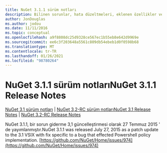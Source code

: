 ```yaml
---
title: NuGet 3.1.1 sürüm notları
description: Bilinen sorunlar, hata düzeltmeleri, eklenen özellikler ve CCR 'ler dahil olmak üzere NuGet 3.1.1 için sürüm notları.
author: JonDouglas
ms.author: jodou
ms.date: 11/11/2016
ms.topic: conceptual
ms.openlocfilehash: a9f8808dc25d9328ce567ec1b55eb8e642d9969e
ms.sourcegitcommit: ee6c3f203648a5561c809db54ebeb1d0f0598b68
ms.translationtype: MT
ms.contentlocale: tr-TR
ms.lasthandoff: 01/26/2021
ms.locfileid: "98780264"
---
```

# <a name="nuget-311-release-notes"></a><span data-ttu-id="50489-103">NuGet 3.1.1 sürüm notları</span><span class="sxs-lookup"><span data-stu-id="50489-103">NuGet 3.1.1 Release Notes</span></span>

<span data-ttu-id="50489-104">[NuGet 3,1 sürüm notları](../release-notes/nuget-3.1.md)  |  [NuGet 3,2-RC sürüm notları](../release-notes/nuget-3.2-RC.md)</span><span class="sxs-lookup"><span data-stu-id="50489-104">[NuGet 3.1 Release Notes](../release-notes/nuget-3.1.md) | [NuGet 3.2-RC Release Notes](../release-notes/nuget-3.2-RC.md)</span></span>

<span data-ttu-id="50489-105">NuGet 3.1.1, bir sorun giderme 3,1 güncelleştirmesi olarak 27 Temmuz 2015 ' de yayımlanmıştır.</span><span class="sxs-lookup"><span data-stu-id="50489-105">NuGet 3.1.1 was released July 27, 2015 as a patch update to the 3.1 VSIX with fix specific to a bug that effected Powershell policy implementation.</span></span>
[https://github.com/NuGet/Home/issues/974](https://github.com/NuGet/Home/issues/974)